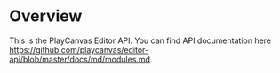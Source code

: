 # Overview

This is the PlayCanvas Editor API. You can find API documentation here https://github.com/playcanvas/editor-api/blob/master/docs/md/modules.md.
